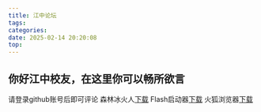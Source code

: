 ```yaml
---
title: 江中论坛
tags:
categories:
date: 2025-02-14 20:20:08
top:
---
```


## 你好江中校友，在这里你可以畅所欲言
请登录github账号后即可评论
森林冰火人[下载](https://kkgithub.com/wyxdlz54188/wyxdlz54188.github.io/releases/download/flashgame/slbhr.swf)
Flash启动器[下载](https://kkgithub.com/wyxdlz54188/wyxdlz54188.github.io/releases/download/flashgame/FLASH.exe)
火狐浏览器[下载](https://kkgithub.com/wyxdlz54188/wyxdlz54188.github.io/releases/download/flashgame/Firefox-ESR-full-latest.exe)
